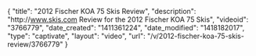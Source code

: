 {
    "title": "2012 Fischer KOA 75 Skis Review",
    "description": "http:\/\/www.skis.com Review for the 2012 Fischer KOA 75 Skis",
    "videoid": "3766779",
    "date_created": "1411361224",
    "date_modified": "1418182017",
    "type": "captivate",
    "layout": "video",
    "url": "\/v\/2012-fischer-koa-75-skis-review\/3766779"
}